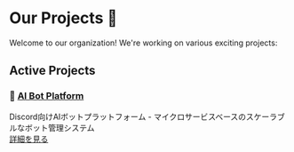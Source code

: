 # Our Projects 🚀

Welcome to our organization! We're working on various exciting projects:

## Active Projects

### 🤖 [AI Bot Platform](./ai-bot-platform.md)
Discord向けAIボットプラットフォーム - マイクロサービスベースのスケーラブルなボット管理システム  
[詳細を見る](./ai-bot-platform.md)
